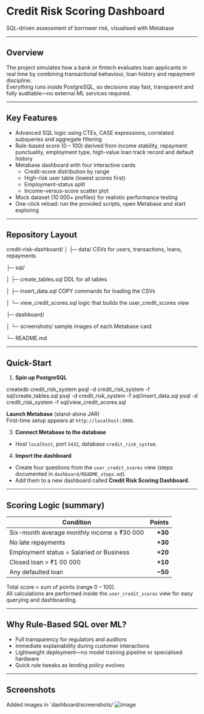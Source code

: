 # Credit Risk Scoring Dashboard  

SQL-driven assessment of borrower risk, visualised with Metabase  

---

## Overview  
The project simulates how a bank or fintech evaluates loan applicants in real time by combining transactional behaviour, loan history and repayment discipline.  
Everything runs inside PostgreSQL, so decisions stay fast, transparent and fully auditable—no external ML services required.

---

## Key Features  
- Advanced SQL logic using CTEs, CASE expressions, correlated subqueries and aggregate filtering  
- Rule-based score (0 – 100) derived from income stability, repayment punctuality, employment type, high-value loan track record and default history  
- Metabase dashboard with four interactive cards  
  - Credit-score distribution by range  
  - High-risk user table (lowest scores first)  
  - Employment-status split  
  - Income-versus-score scatter plot  
- Mock dataset (10 000+ profiles) for realistic performance testing  
- One-click reload: run the provided scripts, open Metabase and start exploring

---

## Repository Layout  
credit-risk-dashboard/
│
├─ data/ CSVs for users, transactions, loans, repayments

├─ sql/

│ ├─ create_tables.sql DDL for all tables

│ ├─ insert_data.sql COPY commands for loading the CSVs

│ └─ view_credit_scores.sql logic that builds the user_credit_scores view

├─ dashboard/

│ └─ screenshots/ sample images of each Metabase card

└─ README.md

---

## Quick-Start  

1. **Spin up PostgreSQL**

createdb credit_risk_system
psql -d credit_risk_system -f sql/create_tables.sql
psql -d credit_risk_system -f sql/insert_data.sql
psql -d credit_risk_system -f sql/view_credit_scores.sql

 **Launch Metabase** (stand-alone JAR)  
 First-time setup appears at `http://localhost:3000`.

3. **Connect Metabase to the database**  
- Host `localhost`, port `5432`, database `credit_risk_system`.  

4. **Import the dashboard**  
- Create four questions from the `user_credit_scores` view (steps documented in `dashboard/README_steps.md`).  
- Add them to a new dashboard called **Credit Risk Scoring Dashboard**.  

---

## Scoring Logic (summary)  

| Condition                                                                  | Points |
|-----------------------------------------------------------------------------|-------:|
| Six-month average monthly income ≥ ₹30 000                                  | **+30**|
| No late repayments                                                          | **+30**|
| Employment status = Salaried or Business                                    | **+20**|
| Closed loan > ₹1 00 000                                                     | **+10**|
| Any defaulted loan                                                          | **−50**|

Total score = sum of points (range 0 – 100).  
All calculations are performed inside the `user_credit_scores` view for easy querying and dashboarding.

---

## Why Rule-Based SQL over ML?  

* Full transparency for regulators and auditors  
* Immediate explainability during customer interactions  
* Lightweight deployment—no model training pipeline or specialised hardware  
* Quick rule tweaks as lending policy evolves  

---

## Screenshots  
Added images in `dashboard/screenshots/
![image](https://github.com/user-attachments/assets/3b7a02b6-9ebc-4d6a-aa01-18e89bdf6bcb)



